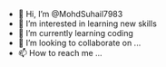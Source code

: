 - 👋 Hi, I’m @MohdSuhail7983
- 👀 I’m interested in learning new skills
- 🌱 I’m currently learning coding
- 💞️ I’m looking to collaborate on ...
- 📫 How to reach me ...

<!---
MohdSuhail7983/MohdSuhail7983 is a ✨ special ✨ repository because its `README.md` (this file) appears on your GitHub profile.
You can click the Preview link to take a look at your changes.
--->
